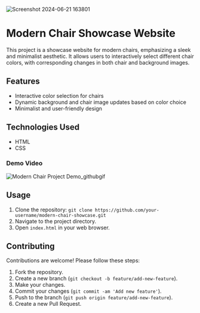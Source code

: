 ![Screenshot 2024-06-21 163801](https://github.com/yogirajbshinde21/Modern-Chair-Page/assets/84953719/ce11c507-96f7-4343-a3a3-42c208e58470)

# Modern Chair Showcase Website

This project is a showcase website for modern chairs, emphasizing a sleek and minimalist aesthetic. It allows users to interactively select different chair colors, with corresponding changes in both chair and background images.

## Features

- Interactive color selection for chairs
- Dynamic background and chair image updates based on color choice
- Minimalist and user-friendly design

## Technologies Used

- HTML
- CSS

### Demo Video

![Modern Chair Project Demo_githubgif](https://github.com/yogirajbshinde21/Modern-Chair-Page/assets/84953719/7dbe2fd5-783c-4197-b2bc-2751fc6bf085)

## Usage

1. Clone the repository: `git clone https://github.com/your-username/modern-chair-showcase.git`
2. Navigate to the project directory.
3. Open `index.html` in your web browser.

## Contributing

Contributions are welcome! Please follow these steps:

1. Fork the repository.
2. Create a new branch (`git checkout -b feature/add-new-feature`).
3. Make your changes.
4. Commit your changes (`git commit -am 'Add new feature'`).
5. Push to the branch (`git push origin feature/add-new-feature`).
6. Create a new Pull Request.
